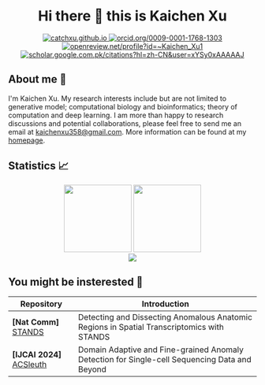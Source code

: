 <div align="center">
<h1>Hi there 👋 this is Kaichen Xu</h1>
</div>

<div align="center">

<a href="https://catchxu.github.io">
<img src="https://img.shields.io/badge/Homepage-Kaichen_Xu-purple" alt="catchxu.github.io">
</a>

<a href="https://orcid.org/0009-0001-1768-1303">
<img src="https://img.shields.io/badge/ORCID-Kaichen_Xu-green" alt="orcid.org/0009-0001-1768-1303">
</a>

<a href="https://openreview.net/profile?id=~Kaichen_Xu1">
<img src="https://img.shields.io/badge/OpenReview-Kaichen_Xu-darkred" alt="openreview.net/profile?id=~Kaichen_Xu1">
</a>

<a href="https://scholar.google.com.pk/citations?hl=zh-CN&user=xYSy0xAAAAAJ">
<img src="https://img.shields.io/badge/Google_Scholar-Kaichen_Xu-blue" alt="scholar.google.com.pk/citations?hl=zh-CN&user=xYSy0xAAAAAJ">
</a>

</div>

## About me 🥰
I'm Kaichen Xu. My research interests include but are not limited to generative model; computational biology and bioinformatics; theory of computation and deep learning. I am more than happy to research discussions and potential collaborations, please feel free to send me an email at kaichenxu358@gmail.com. More information can be found at my [homepage](https://catchxu.github.io).

## Statistics 📈
<div align="center">
<img height="137px" src="https://github-readme-stats-torydeng.vercel.app/api?username=Catchxu&show_icons=true&theme=react" />
<img height="137px"  src="https://github-readme-stats-torydeng.vercel.app/api/top-langs/?username=Catchxu&hide=jupyter%20notebook,html&theme=material-palenight&layout=compact&langs_count=8" />
</div>
<div align="center">
    <img  src="https://github-readme-streak-stats.herokuapp.com/?user=Catchxu&theme=calm" />
</div>


## You might be insterested 🥳
| Repository         | Introduction       |
| ------------------ | ------------------ |
| <b>[Nat Comm]</b> [STANDS](https://github.com/Catchxu/STANDS) | Detecting and Dissecting Anomalous Anatomic Regions in Spatial Transcriptomics with STANDS |
| <b>[IJCAI 2024]</b> [ACSleuth](https://github.com/Catchxu/ACSleuth) | Domain Adaptive and Fine-grained Anomaly Detection for Single-cell Sequencing Data and Beyond |

<!--
**Catchxu/Catchxu** is a ✨ _special_ ✨ repository because its `README.md` (this file) appears on your GitHub profile.

Here are some ideas to get you started:

- 🔭 I’m currently working on ...
- 🌱 I’m currently learning ...
- 👯 I’m looking to collaborate on ...
- 🤔 I’m looking for help with ...
- 💬 Ask me about ...
- 📫 How to reach me: ...
- 😄 Pronouns: ...
- ⚡ Fun fact: ...
-->
